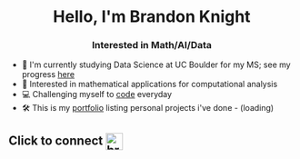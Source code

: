 <h1 align="center">Hello, I'm Brandon Knight</h1>
<h3 align="center">Interested in Math/AI/Data</h3>

- 📕 I'm currently studying Data Science at UC Boulder for my MS; see my progress [here](https://github.com/BKnightHD/MS-Data-Science)
- 🧮 Interested in mathematical applications for computational analysis
- 💻 Challenging myself to [code](https://github.com/BKnightHD/Python-CC) everyday
- 🛠 This is my [portfolio](https://bknighthd.github.io/) listing personal projects i've done - (loading)

## Click to connect <a href="https://www.linkedin.com/in/brandon-knight-60469422b/" target="blank"><img align="center" src="https://github.com/BKnightHD/hello-world/blob/main/image/link.png" alt="brandon knight" width="30" height ="30" /></a>
</p>
